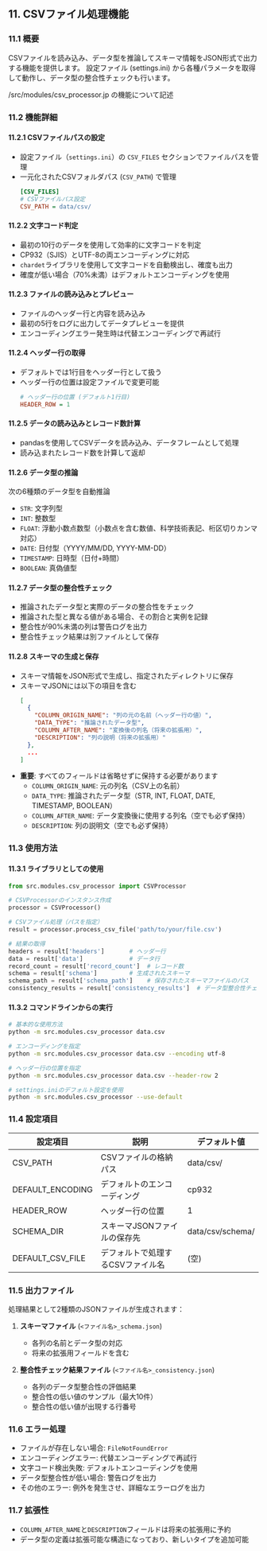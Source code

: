 ## 11. CSVファイル処理機能

### 11.1 概要
CSVファイルを読み込み、データ型を推論してスキーマ情報をJSON形式で出力する機能を提供します。
設定ファイル (settings.ini) から各種パラメータを取得して動作し、データ型の整合性チェックも行います。

/src/modules/csv_processor.jp
の機能について記述

### 11.2 機能詳細

#### 11.2.1 CSVファイルパスの設定
- 設定ファイル（`settings.ini`）の `CSV_FILES` セクションでファイルパスを管理
- 一元化されたCSVフォルダパス (`CSV_PATH`) で管理
  ```ini
  [CSV_FILES]
  # CSVファイルパス設定
  CSV_PATH = data/csv/
  ```

#### 11.2.2 文字コード判定
- 最初の10行のデータを使用して効率的に文字コードを判定
- CP932（SJIS）とUTF-8の両エンコーディングに対応
- `chardet`ライブラリを使用して文字コードを自動検出し、確度も出力
- 確度が低い場合（70%未満）はデフォルトエンコーディングを使用

#### 11.2.3 ファイルの読み込みとプレビュー
- ファイルのヘッダー行と内容を読み込み
- 最初の5行をログに出力してデータプレビューを提供
- エンコーディングエラー発生時は代替エンコーディングで再試行

#### 11.2.4 ヘッダー行の取得
- デフォルトでは1行目をヘッダー行として扱う
- ヘッダー行の位置は設定ファイルで変更可能
  ```ini
  # ヘッダー行の位置 (デフォルト1行目)
  HEADER_ROW = 1
  ```

#### 11.2.5 データの読み込みとレコード数計算
- pandasを使用してCSVデータを読み込み、データフレームとして処理
- 読み込まれたレコード数を計算して返却

#### 11.2.6 データ型の推論
次の6種類のデータ型を自動推論
- `STR`: 文字列型
- `INT`: 整数型
- `FLOAT`: 浮動小数点数型（小数点を含む数値、科学技術表記、桁区切りカンマ対応）
- `DATE`: 日付型（YYYY/MM/DD, YYYY-MM-DD）
- `TIMESTAMP`: 日時型（日付+時間）
- `BOOLEAN`: 真偽値型

#### 11.2.7 データ型の整合性チェック
- 推論されたデータ型と実際のデータの整合性をチェック
- 推論された型と異なる値がある場合、その割合と実例を記録
- 整合性が90%未満の列は警告ログを出力
- 整合性チェック結果は別ファイルとして保存

#### 11.2.8 スキーマの生成と保存
- スキーマ情報をJSON形式で生成し、指定されたディレクトリに保存
- スキーマJSONには以下の項目を含む
  ```json
  [
    {
      "COLUMN_ORIGIN_NAME": "列の元の名前（ヘッダー行の値）",
      "DATA_TYPE": "推論されたデータ型",
      "COLUMN_AFTER_NAME": "変換後の列名（将来の拡張用）",
      "DESCRIPTION": "列の説明（将来の拡張用）"
    },
    ...
  ]
  ```
- **重要**: すべてのフィールドは省略せずに保持する必要があります
  - `COLUMN_ORIGIN_NAME`: 元の列名（CSV上の名前）
  - `DATA_TYPE`: 推論されたデータ型（STR, INT, FLOAT, DATE, TIMESTAMP, BOOLEAN）
  - `COLUMN_AFTER_NAME`: データ変換後に使用する列名（空でも必ず保持）
  - `DESCRIPTION`: 列の説明文（空でも必ず保持）

### 11.3 使用方法

#### 11.3.1 ライブラリとしての使用
```python
from src.modules.csv_processor import CSVProcessor

# CSVProcessorのインスタンス作成
processor = CSVProcessor()

# CSVファイル処理（パスを指定）
result = processor.process_csv_file('path/to/your/file.csv')

# 結果の取得
headers = result['headers']       # ヘッダー行
data = result['data']             # データ行
record_count = result['record_count']  # レコード数
schema = result['schema']         # 生成されたスキーマ
schema_path = result['schema_path']    # 保存されたスキーマファイルのパス
consistency_results = result['consistency_results']  # データ型整合性チェック結果
```

#### 11.3.2 コマンドラインからの実行
```bash
# 基本的な使用方法
python -m src.modules.csv_processor data.csv

# エンコーディングを指定
python -m src.modules.csv_processor data.csv --encoding utf-8

# ヘッダー行の位置を指定
python -m src.modules.csv_processor data.csv --header-row 2

# settings.iniのデフォルト設定を使用
python -m src.modules.csv_processor --use-default
```

### 11.4 設定項目
| 設定項目         | 説明                              | デフォルト値     |
|------------------|----------------------------------|----------------|
| CSV_PATH         | CSVファイルの格納パス              | data/csv/      |
| DEFAULT_ENCODING | デフォルトのエンコーディング        | cp932          |
| HEADER_ROW       | ヘッダー行の位置                   | 1              |
| SCHEMA_DIR       | スキーマJSONファイルの保存先        | data/csv/schema/|
| DEFAULT_CSV_FILE | デフォルトで処理するCSVファイル名   | (空)           |

### 11.5 出力ファイル
処理結果として2種類のJSONファイルが生成されます：

1. **スキーマファイル** (`<ファイル名>_schema.json`)
   - 各列の名前とデータ型の対応
   - 将来の拡張用フィールドを含む

2. **整合性チェック結果ファイル** (`<ファイル名>_consistency.json`)
   - 各列のデータ型整合性の評価結果
   - 整合性の低い値のサンプル（最大10件）
   - 整合性の低い値が出現する行番号

### 11.6 エラー処理
- ファイルが存在しない場合: `FileNotFoundError`
- エンコーディングエラー: 代替エンコーディングで再試行
- 文字コード検出失敗: デフォルトエンコーディングを使用
- データ型整合性が低い場合: 警告ログを出力
- その他のエラー: 例外を発生させ、詳細なエラーログを出力

### 11.7 拡張性
- `COLUMN_AFTER_NAME`と`DESCRIPTION`フィールドは将来の拡張用に予約
- データ型の定義は拡張可能な構造になっており、新しいタイプを追加可能 